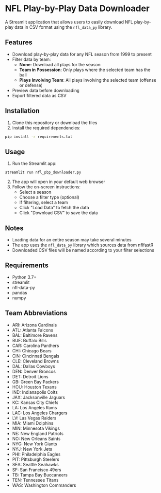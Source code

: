 # NFL Play-by-Play Data Downloader

A Streamlit application that allows users to easily download NFL play-by-play data in CSV format using the `nfl_data_py` library.

## Features

- Download play-by-play data for any NFL season from 1999 to present
- Filter data by team:
  - **None**: Download all plays for the season
  - **Team in Possession**: Only plays where the selected team has the ball
  - **Plays Involving Team**: All plays involving the selected team (offense or defense)
- Preview data before downloading
- Export filtered data as CSV

## Installation

1. Clone this repository or download the files
2. Install the required dependencies:

```bash
pip install -r requirements.txt
```

## Usage

1. Run the Streamlit app:

```bash
streamlit run nfl_pbp_downloader.py
```

2. The app will open in your default web browser
3. Follow the on-screen instructions:
   - Select a season
   - Choose a filter type (optional)
   - If filtering, select a team
   - Click "Load Data" to fetch the data
   - Click "Download CSV" to save the data

## Notes

- Loading data for an entire season may take several minutes
- The app uses the `nfl_data_py` library which sources data from nflfastR
- Downloaded CSV files will be named according to your filter selections

## Requirements

- Python 3.7+
- streamlit
- nfl-data-py
- pandas
- numpy

## Team Abbreviations

- ARI: Arizona Cardinals
- ATL: Atlanta Falcons
- BAL: Baltimore Ravens
- BUF: Buffalo Bills
- CAR: Carolina Panthers
- CHI: Chicago Bears
- CIN: Cincinnati Bengals
- CLE: Cleveland Browns
- DAL: Dallas Cowboys
- DEN: Denver Broncos
- DET: Detroit Lions
- GB: Green Bay Packers
- HOU: Houston Texans
- IND: Indianapolis Colts
- JAX: Jacksonville Jaguars
- KC: Kansas City Chiefs
- LA: Los Angeles Rams
- LAC: Los Angeles Chargers
- LV: Las Vegas Raiders
- MIA: Miami Dolphins
- MIN: Minnesota Vikings
- NE: New England Patriots
- NO: New Orleans Saints
- NYG: New York Giants
- NYJ: New York Jets
- PHI: Philadelphia Eagles
- PIT: Pittsburgh Steelers
- SEA: Seattle Seahawks
- SF: San Francisco 49ers
- TB: Tampa Bay Buccaneers
- TEN: Tennessee Titans
- WAS: Washington Commanders

